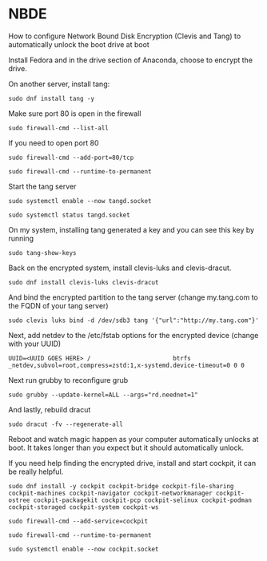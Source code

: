 # NBDE
How to configure Network Bound Disk Encryption (Clevis and Tang) to automatically unlock the boot drive at boot

Install Fedora and in the drive section of Anaconda, choose to encrypt the drive.

On another server, install tang:

```sudo dnf install tang -y```

Make sure port 80 is open in the firewall

```sudo firewall-cmd --list-all```

If you need to open port 80

```sudo firewall-cmd --add-port=80/tcp```

```sudo firewall-cmd --runtime-to-permanent```

Start the tang server

```sudo systemctl enable --now tangd.socket```

```sudo systemctl status tangd.socket```

On my system, installing tang generated a key and you can see this key by running

```sudo tang-show-keys```

Back on the encrypted system, install clevis-luks and clevis-dracut.

```sudo dnf install clevis-luks clevis-dracut```

And bind the encrypted partition to the tang server (change my.tang.com to the FQDN of your tang server)

```sudo clevis luks bind -d /dev/sdb3 tang '{"url":"http://my.tang.com"}'```

Next, add netdev to the /etc/fstab options for the encrypted device (change <UUID GOES HERE> with your UUID)

```UUID=<UUID GOES HERE> /                       btrfs   _netdev,subvol=root,compress=zstd:1,x-systemd.device-timeout=0 0 0```

Next run grubby to reconfigure grub

```sudo grubby --update-kernel=ALL --args="rd.neednet=1"```

And lastly, rebuild dracut

```sudo dracut -fv --regenerate-all```

Reboot and watch magic happen as your computer automatically unlocks at boot.  It takes longer than you expect but it should automatically unlock.  

If you need help finding the encrypted drive, install and start cockpit, it can be really helpful.

```sudo dnf install -y cockpit cockpit-bridge cockpit-file-sharing cockpit-machines cockpit-navigator cockpit-networkmanager cockpit-ostree cockpit-packagekit cockpit-pcp cockpit-selinux cockpit-podman cockpit-storaged cockpit-system cockpit-ws```

```sudo firewall-cmd --add-service=cockpit```

```sudo firewall-cmd --runtime-to-permanent```

```sudo systemctl enable --now cockpit.socket```

